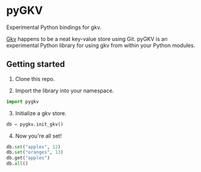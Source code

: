 # pyGKV
Experimental Python bindings for gkv.

[Gkv](https://github.com/ybur-yug/gkv) happens to be a neat key-value store using Git. pyGKV is an experimental Python library for using gkv from within your Python modules.

## Getting started

1. Clone this repo. 

2. Import the library into your namespace.

```python
import pygkv
```

3. Initialize a gkv store.

```python
db = pygkv.init_gkv()
```

4. Now you're all set! 

```python
db.set("apples", 12)
db.set("oranges", 13)
db.get("apples")
db.all()
```

